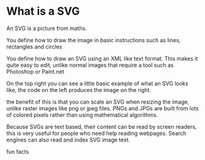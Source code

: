 # What is a SVG

An SVG is a picture from maths.

You define how to draw the image in basic instructions such as lines, rectangles and circles

You define how to draw an SVG using an XML like text format. This makes it quite easy to edit, unlike normal images that require a tool such as Photoshop or Paint.net

On the top right you can see a little basic example of what an SVG looks like, the code on the left produces the image on the right.

the benefit of this is that you can scale an SVG when resizing the image, unlike raster images like png or jpeg files. PNGs and JPGs are built from lots of colored pixels rather than using mathematical algorithms.

Because SVGs are text based, their content can be read by screen readers, this is very useful for people who need help reading webpages. Search engines can also read and index SVG image text.

fun facts
